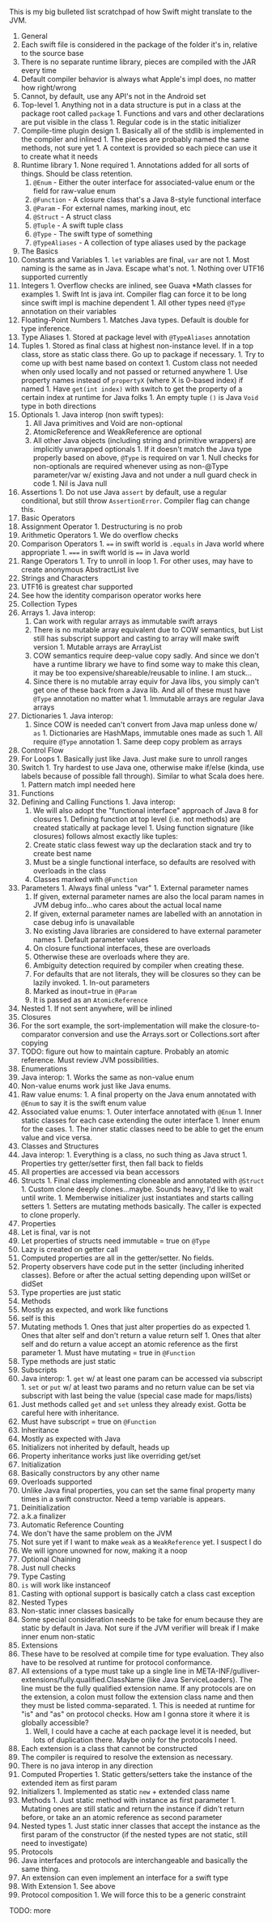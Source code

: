 This is my big bulleted list scratchpad of how Swift might translate to the JVM.

1. General
  1. Each swift file is considered in the package of the folder it's in, relative to the source base
  1. There is no separate runtime library, pieces are compiled with the JAR every time
  1. Default compiler behavior is always what Apple's impl does, no matter how right/wrong
  1. Cannot, by default, use any API's not in the Android set
  1. Top-level
    1. Anything not in a data structure is put in a class at the package root called `package`
    1. Functions and vars and other declarations are put visible in the class
    1. Regular code is in the static initializer
  1. Compile-time plugin design
    1. Basically all of the stdlib is implemented in the compiler and inlined
    1. The pieces are probably named the same methods, not sure yet
    1. A context is provided so each piece can use it to create what it needs
  1. Runtime library
    1. None required
    1. Annotations added for all sorts of things. Should be class retention.
      1. `@Enum` - Either the outer interface for associated-value enum or the field for raw-value enum
      1. `@Function` - A closure class that's a Java 8-style functional interface
      1. `@Param` - For external names, marking inout, etc
      1. `@Struct` - A struct class
      1. `@Tuple` - A swift tuple class
      1. `@Type` - The swift type of something
      1. `@TypeAliases` - A collection of type aliases used by the package  
1. The Basics
  1. Constants and Variables
    1. `let` variables are final, `var` are not
    1. Most naming is the same as in Java. Escape what's not.
    1. Nothing over UTF16 supported currently
  1. Integers
    1. Overflow checks are inlined, see Guava *Math classes for examples
    1. Swift Int is java int. Compiler flag can force it to be long since swift impl is machine dependent
    1. All other types need `@Type` annotation on their variables
  1. Floating-Point Numbers
    1. Matches Java types. Default is double for type inference.
  1. Type Aliases
    1. Stored at package level with `@TypeAliases` annotation
  1. Tuples
    1. Stored as final class at highest non-instance level. If in a top class, store as static class there. Go up to package if necessary.
    1. Try to come up with best name based on context
    1. Custom class not needed when only used locally and not passed or returned anywhere
    1. Use property names instead of `propertyX` (where X is 0-based index) if named
    1. Have `get(int index)` with switch to get the property of a certain index at runtime for Java folks
    1. An empty tuple `()` is Java `Void` type in both directions
  1. Optionals
    1. Java interop (non swift types):
      1. All Java primitives and Void are non-optional
      1. AtomicReference and WeakReference are optional
      1. All other Java objects (including string and primitive wrappers) are implicitly unwrapped optionals
    1. If it doesn't match the Java type properly based on above, `@Type` is required on var
    1. Null checks for non-optionals are required whenever using as non-@Type parameter/var w/ existing Java and not under a null guard check in code
    1. Nil is Java null
  1. Assertions
    1. Do not use Java `assert` by default, use a regular conditional, but still throw `AssertionError`. Compiler flag can change this.
1. Basic Operators
  1. Assignment Operator
    1. Destructuring is no prob
  1. Arithmetic Operators
    1. We do overflow checks
  1. Comparison Operators
    1. `==` in swift world is `.equals` in Java world where appropriate
    1. `===` in swift world is `==` in Java world
  1. Range Operators
    1. Try to unroll in loop
    1. For other uses, may have to create anonymous AbstractList<Integer> live
1. Strings and Characters
  1. UTF16 is greatest char supported
  1. See how the identity comparison operator works here
1. Collection Types
  1. Arrays
    1. Java interop:
      1. Can work with regular arrays as immutable swift arrays
      1. There is no mutable array equivalent due to COW semantics, but List still has subscript support and casting to array will make swift version
    1. Mutable arrays are ArrayList
      1. COW semantics require deep-value copy sadly. And since we don't have a runtime library we have to find some way to make this clean, it may be too expensive/shareable/reusable to inline. I am stuck...
      1. Since there is no mutable array equiv for Java libs, you simply can't get one of these back from a Java lib. And all of these must have `@Type` annotation no matter what
    1. Immutable arrays are regular Java arrays
  1. Dictionaries
    1. Java interop:
      1. Since COW is needed can't convert from Java map unless done w/ `as`
    1. Dictionaries are HashMaps, immutable ones made as such
    1. All require `@Type` annotation
    1. Same deep copy problem as arrays
1. Control Flow
  1. For Loops
    1. Basically just like Java. Just make sure to unroll ranges
  1. Switch
    1. Try hardest to use Java one, otherwise make if/else (kinda, use labels because of possible fall through). Similar to what Scala does here.
    1. Pattern match impl needed here
1. Functions
  1. Defining and Calling Functions
    1. Java interop:
      1. We will also adopt the "functional interface" approach of Java 8 for closures
    1. Defining function at top level (i.e. not methods) are created statically at package level
    1. Using function signature (like closures) follows almost exactly like tuples:
      1. Create static class fewest way up the declaration stack and try to create best name
      1. Must be a single functional interface, so defaults are resolved with overloads in the class
      1. Classes marked with `@Function`
  1. Parameters
    1. Always final unless "var"
    1. External parameter names
      1. If given, external parameter names are also the local param names in JVM debug info...who cares about the actual local name
      1. If given, external parameter names are labelled with an annotation in case debug info is unavailable
      1. No existing Java libraries are considered to have external parameter names
    1. Default parameter values
      1. On closure functional interfaces, these are overloads
      1. Otherwise these are overloads where they are.
      1. Ambiguity detection required by compiler when creating these.
      1. For defaults that are not literals, they will be closures so they can be lazily invoked.
    1. In-out parameters
      1. Marked as inout=true in `@Param`
      1. It is passed as an `AtomicReference`
  1. Nested
    1. If not sent anywhere, will be inlined
1. Closures
  1. For the sort example, the sort-implementation will make the closure-to-comparator conversion and use the Arrays.sort or Collections.sort after copying
  1. TODO: figure out how to maintain capture. Probably an atomic reference. Must review JVM possibilities.
1. Enumerations
  1. Java interop:
    1. Works the same as non-value enum
  1. Non-value enums work just like Java enums. 
  1. Raw value enums:
    1. A final property on the Java enum annotated with `@Enum` to say it is the swift enum value
  1. Associated value enums:
    1. Outer interface annotated with `@Enum`
    1. Inner static classes for each case extending the outer interface
    1. Inner enum for the cases.
    1. The inner static classes need to be able to get the enum value and vice versa.
1. Classes and Structures
  1. Java interop:
    1. Everything is a class, no such thing as Java struct
    1. Properties try getter/setter first, then fall back to fields
  1. All properties are accessed via bean accessors
  1. Structs
    1. Final class implementing cloneable and annotated with `@Struct`
    1. Custom clone deeply clones...maybe. Sounds heavy, I'd like to wait until write.
    1. Memberwise initializer just instantiates and starts calling setters
    1. Setters are mutating methods basically. The caller is expected to clone properly.
1. Properties
  1. Let is final, var is not
  1. Let properties of structs need immutable = true on `@Type`
  1. Lazy is created on getter call
  1. Computed properties are all in the getter/setter. No fields.
  1. Property observers have code put in the setter (including inherited classes). Before or after the actual setting depending upon willSet or didSet
  1. Type properties are just static 
1. Methods
  1. Mostly as expected, and work like functions
  1. self is this
  1. Mutating methods
    1. Ones that just alter properties do as expected
    1. Ones that alter self and don't return a value return self
    1. Ones that alter self and do return a value accept an atomic reference as the first parameter
    1. Must have mutating = true in `@Function`
  1. Type methods are just static
1. Subscripts
  1. Java interop:
    1. `get` w/ at least one param can be accessed via subscript
    1. `set` or `put` w/ at least two params and no return value can be set via subscript with last being the value (special case made for maps/lists)
  1. Just methods called `get` and `set` unless they already exist. Gotta be careful here with inheritance.
  1. Must have subscript = true on `@Function`
1. Inheritance
  1. Mostly as expected with Java
  1. Initializers not inherited by default, heads up
  1. Property inheritance works just like overriding get/set
1. Initialization
  1. Basically constructors by any other name
  1. Overloads supported
  1. Unlike Java final properties, you can set the same final property many times in a swift constructor. Need a temp variable is appears.
1. Deinitialization
  1. a.k.a finalizer
1. Automatic Reference Counting
  1. We don't have the same problem on the JVM
  1. Not sure yet if I want to make `weak` as a `WeakReference` yet. I suspect I do
  1. We will ignore unowned for now, making it a noop
1. Optional Chaining
  1. Just null checks
1. Type Casting
  1. `is` will work like instanceof 
  1. Casting with optional support is basically catch a class cast exception
1. Nested Types
  1. Non-static inner classes basically
  1. Some special consideration needs to be take for enum because they are static by default in Java. Not sure if the JVM verifier will break if I make inner enum non-static
1. Extensions
  1. These have to be resolved at compile time for type evaluation. They also have to be resolved at runtime for protocol conformance.
  1. All extensions of a type must take up a single line in META-INF/gulliver-extensions/fully.qualified.ClassName (like Java ServiceLoaders). The line must be the fully qualified extension name. If any protocols are on the extension, a colon must follow the extension class name and then they must be listed comma-separated.
    1. This is needed at runtime for "is" and "as" on protocol checks. How am I gonna store it where it is globally accessible?
      1. Well, I could have a cache at each package level it is needed, but lots of duplication there. Maybe only for the protocols I need.
  1. Each extension is a class that cannot be constructed
  1. The compiler is required to resolve the extension as necessary.
  1. There is no java interop in any direction
  1. Computed Properties
    1. Static getters/setters take the instance of the extended item as first param
  1. Initializers
    1. Implemented as static `new` + extended class name
  1. Methods
    1. Just static method with instance as first parameter
    1. Mutating ones are still static and return the instance if didn't return before, or take an an atomic reference as second parameter
  1. Nested types
    1. Just static inner classes that accept the instance as the first param of the constructor (if the nested types are not static, still need to investigate)
1. Protocols
  1. Java interfaces and protocols are interchangeable and basically the same thing.
  1. An extension can even implement an interface for a swift type
  1. With Extension
    1. See above
  1. Protocol composition
    1. We will force this to be a generic constraint

TODO: more
